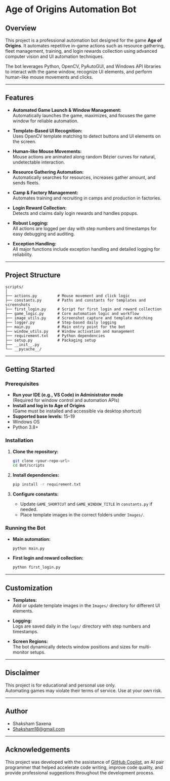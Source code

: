 # Age of Origins Automation Bot

## Overview

This project is a professional automation bot designed for the game **Age of Origins**. It automates repetitive in-game actions such as resource gathering, fleet management, training, and login rewards collection using advanced computer vision and UI automation techniques.

The bot leverages Python, OpenCV, PyAutoGUI, and Windows API libraries to interact with the game window, recognize UI elements, and perform human-like mouse movements and clicks.

---

## Features

- **Automated Game Launch & Window Management:**  
  Automatically launches the game, maximizes, and focuses the game window for reliable automation.

- **Template-Based UI Recognition:**  
  Uses OpenCV template matching to detect buttons and UI elements on the screen.

- **Human-like Mouse Movements:**  
  Mouse actions are animated along random Bézier curves for natural, undetectable interaction.

- **Resource Gathering Automation:**  
  Automatically searches for resources, increases gather amount, and sends fleets.

- **Camp & Factory Management:**  
  Automates training and recruiting in camps and production in factories.

- **Login Reward Collection:**  
  Detects and claims daily login rewards and handles popups.

- **Robust Logging:**  
  All actions are logged per day with step numbers and timestamps for easy debugging and auditing.

- **Exception Handling:**  
  All major functions include exception handling and detailed logging for reliability.

---

## Project Structure

```
scripts/
│
├── actions.py         # Mouse movement and click logic
├── constants.py       # Paths and constants for templates and screenshots
├── first_login.py     # Script for first login and reward collection
├── game_logic.py      # Core automation logic and workflow
├── image_utils.py     # Screenshot capture and template matching
├── logger.py          # Step-based daily logging
├── main.py            # Main entry point for the bot
├── window_utils.py    # Window activation and management
├── requirement.txt    # Python dependencies
├── setup.py           # Packaging setup
├── __init__.py
└── __pycache__/
```

---

## Getting Started

### Prerequisites

- **Run your IDE (e.g., VS Code) in Administrator mode**  
  (Required for window control and automation APIs)
- **Install and log in to Age of Origins**  
  (Game must be installed and accessible via desktop shortcut)
- **Supported base levels:** 15–19
- Windows OS
- Python 3.8+

### Installation

1. **Clone the repository:**
   ```sh
   git clone <your-repo-url>
   cd Bot/scripts
   ```

2. **Install dependencies:**
   ```sh
   pip install -r requirement.txt
   ```

3. **Configure constants:**
   - Update `GAME_SHORTCUT` and `GAME_WINDOW_TITLE` in `constants.py` if needed.
   - Place template images in the correct folders under `Images/`.

### Running the Bot

- **Main automation:**
  ```sh
  python main.py
  ```

- **First login and reward collection:**
  ```sh
  python first_login.py
  ```

---

## Customization

- **Templates:**  
  Add or update template images in the `Images/` directory for different UI elements.

- **Logging:**  
  Logs are saved daily in the `logs/` directory with step numbers and timestamps.

- **Screen Regions:**  
  The bot dynamically detects window positions and sizes for multi-monitor setups.

---

## Disclaimer

This project is for educational and personal use only.  
Automating games may violate their terms of service. Use at your own risk.

---

## Author

- Shaksham Saxena  
- Shaksham18@gmail.com

---

## Acknowledgements

This project was developed with the assistance of [GitHub Copilot](https://github.com/features/copilot), an AI pair programmer that helped accelerate code writing, improve code quality, and provide professional suggestions throughout the development process.
